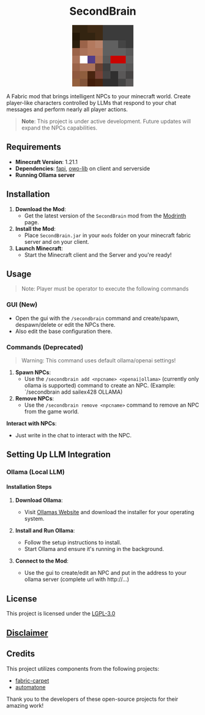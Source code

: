 <h1 align="center" style="font-weight: normal;"><b>SecondBrain</b></h1>
<p align="center"><img src="logo.png" alt="mod-logo"></p>

A Fabric mod that brings intelligent NPCs to your minecraft world. Create player-like characters controlled by LLMs that respond to your chat messages and perform nearly all player actions.

> **Note**: This project is under active development. Future updates will expand the NPCs capabilities.

## Requirements

- **Minecraft Version**: 1.21.1
- **Dependencies**: [fapi](https://github.com/FabricMC/fabric), [owo-lib](https://modrinth.com/mod/owo-lib) on client and serverside
- **Running Ollama server**

## Installation

1. **Download the Mod**:
   - Get the latest version of the `SecondBrain` mod from the [Modrinth](https://modrinth.com/mod/secondbrain) page.
2. **Install the Mod**:
   - Place `SecondBrain.jar` in your `mods` folder on your minecraft fabric server and on your client.
3. **Launch Minecraft**:
   - Start the Minecraft client and the Server and you're ready!

## Usage
>Note: Player must be operator to execute the following commands

### GUI (New)
- Open the gui with the `/secondbrain` command and create/spawn, despawn/delete or edit the NPCs there.
- Also edit the base configuration there.

### Commands (Deprecated)
>Warning: This command uses default ollama/openai settings!
1. **Spawn NPCs**:
   - Use the `/secondbrain add <npcname> <openai|ollama>` (currently only ollama is supported) command to create an NPC. (Example: `/secondbrain add sailex428 OLLAMA)
2. **Remove NPCs**:
   - Use the `/secondbrain remove <npcname>` command to remove an NPC from the game world.

**Interact with NPCs**:
- Just write in the chat to interact with the NPC.

## Setting Up LLM Integration
### Ollama (Local LLM)
#### Installation Steps
1. **Download Ollama**:
   - Visit [Ollamas Website](https://ollama.com/) and download the installer for your operating system.

2. **Install and Run Ollama**:
   - Follow the setup instructions to install.
   - Start Ollama and ensure it's running in the background.

3. **Connect to the Mod**:
   - Use the gui to create/edit an NPC and put in the address to your ollama server (complete url with http://...)

## License

This project is licensed under the [LGPL-3.0](https://github.com/sailex428/SecondBrain/blob/main/LICENSE.md)
## [Disclaimer](https://github.com/sailex428/SecondBrain/blob/main/DISCLAIMER.md)

## Credits
This project utilizes components from the following projects:
- [fabric-carpet](https://github.com/gnembon/fabric-carpet)
- [automatone](https://github.com/Ladysnake/Automatone)

Thank you to the developers of these open-source projects for their amazing work!

